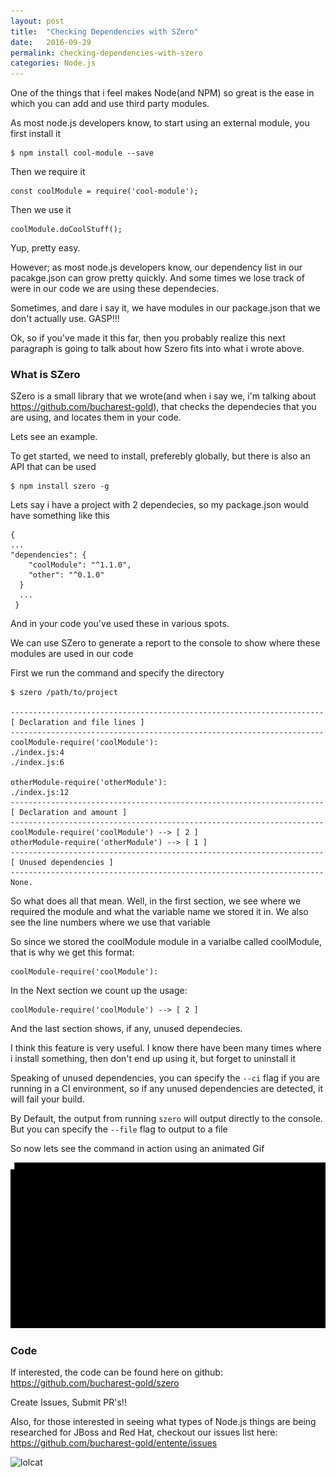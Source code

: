 ```yaml
---
layout: post
title:  "Checking Dependencies with SZero"
date:   2016-09-29
permalink: checking-dependencies-with-szero
categories: Node.js 
---
```


One of the things that i feel makes Node(and NPM) so great is the ease in which you can add and use third party modules.  

As most node.js developers know, to start using an external module, you first install it

	$ npm install cool-module --save
    
Then we require it

    const coolModule = require('cool-module');
    
Then we use it 
	
    coolModule.doCoolStuff();
    
Yup, pretty easy.

However; as most node.js developers know, our dependency list in our pacakge.json can grow pretty quickly.  And some times we lose track of were in our code we are using these dependecies.

Sometimes, and dare i say it, we have modules in our package.json that we don't actually use. GASP!!!

Ok, so if you've made it this far, then you probably realize this next paragraph is going to talk about how Szero fits into what i wrote above.  

### What is SZero

SZero is a small library that we wrote(and when i say we, i'm talking about https://github.com/bucharest-gold), that checks the dependecies that you are using, and locates them in your code. 

Lets see an example.

To get started, we need to install, preferebly globally, but there is also an API that can be used

	$ npm install szero -g

Lets say i have a project with 2 dependecies, so my package.json would have something like this


    {
    ...
    "dependencies": {
        "coolModule": "^1.1.0",
        "other": "^0.1.0"
      }
      ...
     }
     
And in your code you've used these in various spots.

We can use SZero to generate a report to the console to show where these modules are used in our code

First we run the command and specify the directory

	$ szero /path/to/project
    
    ----------------------------------------------------------------------
	[ Declaration and file lines ]
	----------------------------------------------------------------------
	coolModule-require('coolModule'):
	./index.js:4
	./index.js:6
    
    otherModule-require('otherModule'):
    ./index.js:12
	----------------------------------------------------------------------
	[ Declaration and amount ]
	----------------------------------------------------------------------
    coolModule-require('coolModule') --> [ 2 ]    	
    otherModule-require('otherModule') --> [ 1 ]
	----------------------------------------------------------------------
	[ Unused dependencies ]
	----------------------------------------------------------------------
	None.
    

So what does all that mean.  Well, in the first section, we see where we required the module and what the variable name we stored it in.  We also see the line numbers where we use that variable

So since we stored the coolModule module in a varialbe called coolModule, that is why we get this format:

	coolModule-require('coolModule'):
    
In the Next section we count up the usage:

	coolModule-require('coolModule') --> [ 2 ]
    
And the last section shows, if any, unused dependecies.  

I think this feature is very useful. I know there have been many times where i install something, then don't end up using it, but forget to uninstall it

Speaking of unused dependencies, you can specify the `--ci` flag if you are running in a CI environment, so if any unused dependencies are detected, it will fail your build.

By Default, the output from running `szero` will output directly to the console.  But you can specify the `--file` flag to output to a file

So now lets see the command in action using an animated Gif

![szero-example](https://raw.githubusercontent.com/bucharest-gold/szero/master/out.gif)


### Code

If interested, the code can be found here on github:  https://github.com/bucharest-gold/szero

Create Issues, Submit PR's!!


Also, for those interested in seeing what types of Node.js things are being researched for JBoss and Red Hat, checkout our issues list here:  https://github.com/bucharest-gold/entente/issues


![lolcat](https://samanthacrawfordcasey.files.wordpress.com/2014/12/frozen-cat-86294205890.jpeg)
